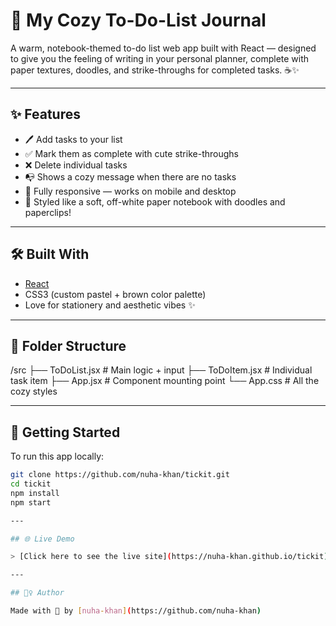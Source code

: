 # 📔 My Cozy To-Do-List Journal

A warm, notebook-themed to-do list web app built with React — designed to give you the feeling of writing in your personal planner, complete with paper textures, doodles, and strike-throughs for completed tasks. ☕✨

---

## ✨ Features

- 🖊️ Add tasks to your list  
- ✅ Mark them as complete with cute strike-throughs  
- ❌ Delete individual tasks  
- 📭 Shows a cozy message when there are no tasks  
- 📱 Fully responsive — works on mobile and desktop  
- 📒 Styled like a soft, off-white paper notebook with doodles and paperclips!

---

<!-- Preview section coming soon -->

## 🛠️ Built With

- [React](https://reactjs.org/)
- CSS3 (custom pastel + brown color palette)
- Love for stationery and aesthetic vibes ✨

---

## 📁 Folder Structure

/src
├── ToDoList.jsx # Main logic + input
├── ToDoItem.jsx # Individual task item
├── App.jsx # Component mounting point
└── App.css # All the cozy styles

---

## 🚀 Getting Started

To run this app locally:

```bash
git clone https://github.com/nuha-khan/tickit.git
cd tickit
npm install
npm start

---

## 🌐 Live Demo

> [Click here to see the live site](https://nuha-khan.github.io/tickit)

---

## 🙋‍♀️ Author

Made with 💛 by [nuha-khan](https://github.com/nuha-khan)

